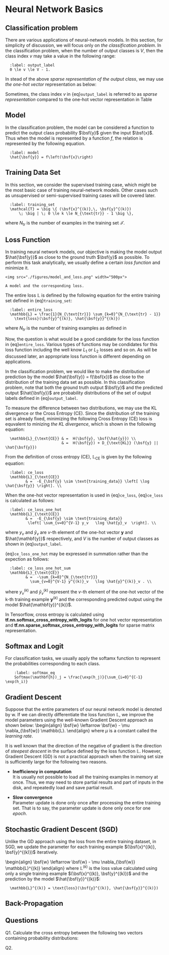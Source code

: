 # Neural Network Basics

## Classification problem

There are various applications of neural-network models. In this section, for
simplicity of discussion, we will focus only on *the classification problem*.
In the classification problem, 
when the number of output classes is $V$, then the class index $v$ may take a 
value in the following range:
```{math} 
  :label: output_label
  0 \le v \le V - 1.
```
In stead of the above *sparse representation of the output class*, we may use
*the one-hot vector* representation as below:

Sometimes, the class index $v$ in {eq}`output_label` is referred to as 
*sparse representation* compared to the one-hot vector representation in Table 

## Model

In the classification problem, the model can be considered a function to predict 
the output class probability $\bsf{y}$ given the input $\bsf{x}$. Thus when the
model is represented by a function $f$, the relation is represented by the
following equation. 
```{math}
  :label: model
  \hat{\bsf{y}} = f\left(\bsf{x}\right)

```

## Training Data Set

In this section, we consider the supervised training case, which might be the
most basic case of training neural-network models.
Other cases such as unsupervised or semi-supervised training cases will 
be covered later.



```{math}
  :label: training_set
  \mathcal{T} = \big \{ (\bsf{x}^{(k)},\, \bsf{y}^{(k)})
      \; \big | \; 0 \le k \le N_{\text{tr}} - 1 \big \},
```
where $N_{\text{tr}}$ is the number of examples in the training set
$\mathcal{T}$.


## Loss Function
In training neural network models, our objective is making the model output $\hat{\bsf{y}}$
as close to the ground truth $\bsf{y}$ as possible. To perform this task
analytically, we usually define a certain *loss function* and minimize it.

```{figure-md} model_and_loss 
<img src="./figures/model_and_loss.png" width="500px">

A model and the corresponding loss.
```

The entire loss $\mathbb{L}$ is defined by the following equation for the
entire training set defined in {eq}`training_set`:

```{math}
  :label: entire_loss
  \mathbb{L} = \frac{1}{N_{\text{tr}}} \sum_{k=0}^{N_{\text{tr} - 1}}
    \text{loss}(\bsf{y}^{(k)}, \hat{\bsf{y}}^{(k)}) 
```
where $N_{tr}$ is the number of training examples as defined in 

Now, the question is what would be a good candidate for the loss function in
{eq}`entire_loss`. Various types of functions may be condidates for this loss
function including the well know $L_1$ or $L_2$ losses and so on.
As will be discussed later, an appropriate loss function is different 
depending on applications. 

In the classification problem, we would like to make the distribution of prediction by 
the model $\hat{\bsf{y}} = f(\bsf{x})$
as close to the distribution of the training data set as possible. In this
classification problem, note that both the ground truth output $\bsf{y}$ and
the predicted output $\hat{\bsf{y}}$ are probability distributions of the set
of output labels defined in {eq}`output_label`.

To measure the difference between two distributions, we may use the KL
divergence or the Cross Entropy (CE). Since the distribution of the training
set is already fixed, minimizing the following Cross Entropy (CE) loss is equvalent to
minizing *the KL divergence*, which is shown in the following equation:


```{math}
  \mathbb{L}_{\text{CE}} & =  H(\bsf{y}, \bsf{\hat{y}}) \\
                         & =  H(\bsf{y}) + D_{\text{KL}} (\bsf{y} || \hat{\bsf{y}})
```
From the definition of cross entropy (CE), $\mathbb{L}_{\text{CE}}$ is given by
the following equation:
```{math}
  :label: ce_loss
  \mathbb{L}_{\text{CE}} 
         & =  -E_{\bsf{y} \sim \text{training_data}} \left[ \log \hat{\bsf{y}} \right]. \\
```
When the one-hot vector representation is used in {eq}`ce_loss`, {eq}`ce_loss`
is calculated as follows:
```{math}
  :label: ce_loss_one_hot
  \mathbb{L}_{\text{CE}} 
         & =  -E_{\bsf{y} \sim \text{training_data}} 
          \left[ \sum_{v=0}^{V-1} y_v   \log \hat{y}_v  \right]. \\
```
where $y_v$ and $\hat{y}_v$ are $v$-th element of the one-hot vector
$\mathbf{y}$ and $\hat{\mathbf{y}}$ respectively, and $V$ is the number of
output classes as shown in {eq}`output_label`.

{eq}`ce_loss_one_hot` may be expressed in summation rather than the expection as
follows:
```{math}
  :label: ce_loss_one_hot_sum
  \mathbb{L}_{\text{CE}} 
         & =  -\sum_{k=0}^{N_{\text{tr}}}
           \sum_{v=0}^{V-1} y^{(k)}_v   \log \hat{y}^{(k)}_v . \\
```
where $y^{(k)}_v$ and $\hat{y}^{(k)}_v$ represent the $v$-th element of the
one-hot vector of the k-th training example $\mathbf{y}^{(k)}$ and the
corresponding predicted output using the model $\hat{\mathbf{y}}^{(k)}$.

In Tensorflow, cross entropy is calculated using
**tf.nn.softmax_cross_entropy_with_logits** for one hot vector representation
and **tf.nn.sparse_softmax_cross_entropy_with_logits** for sparse matrix
representation.

## Softmax and Logit

For classification tasks, we usually apply the softamx function to represent
the probabilities corresponding to each class.
```{math}
    :label: softmax_eq
    Softmax(\mathbf{h})_j = \frac{\exp(h_j)}{\sum_{i=0}^{C-1} \exp(h_i)}
```

## Gradient Descent 

Suppose that the entire parameters of our neural network model is denoted by
$\mathsf{w}$. If we can directly differentiate the loss function $\mathbb{L}$,
we improve the model parameters using the well-known Gradient Descent approach
as shown below:
\begin{align}
  \bsf{w} \leftarrow  \bsf{w} - \mu \nabla_{\bsf{w}} \mathbb{L}.
\end{align}
where $\mu$ is a constant called the *learning rate*.

It is well known that the direction of the negative of gradient is the
direction of *steepest descent* in the surface defined by the loss function
$\mathbb{L}$.
However, Gradient Descent (GD) is not a practical approach when the training set size is
sufficiently large for the following two reasons.

 - **Inefficiency in computation** <br>
   It is usually not possible to load all the training examples in memory at
once. Thus, we may need to store partial results and part of inputs in the
disk, and repeatedly load and save partial result.

 - **Slow convergence** <br>
    Parameter update is done only once after processing the entire training
set. That is to say, the parameter update is done only once for one *epoch*. 



## Stochastic Gradient Descent (SGD)


Unlike the GD approach using the loss from the entire training dataset, in SGD, 
we update the parameter for each training example $(\bsf{x}^{(k)}, \bsf{y}^{(k)})$ iteratively.

\begin{align}
  \bsf{w} \leftarrow  \bsf{w} - \mu \nabla_{\bsf{w}} \mathbb{L}^{(k)}
\end{align}
where $\mathbb{L}^{(k)}$ is the loss value calculated using only a single
training example $(\bsf{x}^{(k)}, \bsf{y}^{(k)})$ and the prediction by the
model $\hat{\bsf{y}}^{(k)}$:

```{math}
  \mathbb{L}^{(k)} = \text{loss}(\bsf{y}^{(k)}, \hat{\bsf{y}}^{(k)})
```



## Back-Propagation 


## Questions

Q1. Calculate the cross entropy between the following two vectors containing
probability distributions:


Q2. 


